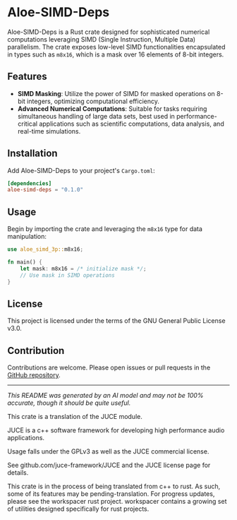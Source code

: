 # Aloe-SIMD-Deps

Aloe-SIMD-Deps is a Rust crate designed for sophisticated numerical computations leveraging SIMD (Single Instruction, Multiple Data) parallelism. The crate exposes low-level SIMD functionalities encapsulated in types such as `m8x16`, which is a mask over 16 elements of 8-bit integers.

## Features

- **SIMD Masking**: Utilize the power of SIMD for masked operations on 8-bit integers, optimizing computational efficiency.
- **Advanced Numerical Computations**: Suitable for tasks requiring simultaneous handling of large data sets, best used in performance-critical applications such as scientific computations, data analysis, and real-time simulations.

## Installation

Add Aloe-SIMD-Deps to your project's `Cargo.toml`:

```toml
[dependencies]
aloe-simd-deps = "0.1.0"
```

## Usage

Begin by importing the crate and leveraging the `m8x16` type for data manipulation:

```rust
use aloe_simd_3p::m8x16;

fn main() {
    let mask: m8x16 = /* initialize mask */;
    // Use mask in SIMD operations
}
```

## License

This project is licensed under the terms of the GNU General Public License v3.0.

## Contribution

Contributions are welcome. Please open issues or pull requests in the [GitHub repository](https://github.com/klebs6/aloe-rs).

---

*This README was generated by an AI model and may not be 100% accurate, though it should be quite useful.*

This crate is a translation of the JUCE module.

JUCE is a c++ software framework for developing high performance audio applications.

Usage falls under the GPLv3 as well as the JUCE commercial license.

See github.com/juce-framework/JUCE and the JUCE license page for details.

This crate is in the process of being translated from c++ to rust. As such, some of its features may be pending-translation. For progress updates, please see the workspacer rust project. workspacer contains a growing set of utilities designed specifically for rust projects.
